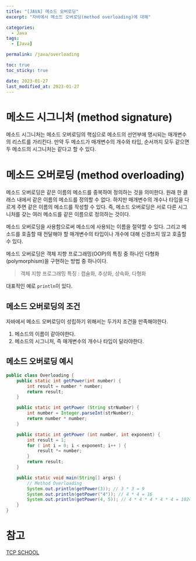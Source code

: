 ```yaml
---
title: "[JAVA] 메소드 오버로딩"
excerpt: "자바에서 메소드 오버로딩(method overloading)에 대해"

categories:
  - Java
tags:
  - [Java]

permalink: /java/overloading

toc: true
toc_sticky: true

date: 2023-01-27
last_modified_at: 2023-01-27
---
```


# 메소드 시그니처 (method signature)

메소드 시그니처는 메소드 오버로딩의 핵심으로 메소드의 선언부에 명시되는 매개변수의 리스트를 가리킨다. 
만약 두 메소드가 매개변수의 개수와 타입, 순서까지 모두 같으면 두 메소드의 시그니처는 같다고 할 수 있다.

# 메소드 오버로딩 (method overloading)

메소드 오버로딩은 같은 이름의 메소드를 중복하여 정의하는 것을 의미한다. 원래 한 클래스 내에서 같은 이름의 메소드를 정의할 수 없다. 하지만 매개변수의 개수나 타입을 다르게 주면 같은 이름의 메소드를 작성할 수 있다.
즉, 메소드 오버로딩은 서로 다른 시그니처를 갖는 여러 메소드를 같은 이름으로 정의하는 것이다.

메소드 오버로딩을 사용함으로써 메소드에 사용되는 이름을 절약할 수 있다. 그리고 메소드를 호출할 때 전달해야 할 매개변수의 타입이나 개수에 대해 신경쓰지 않고 호출할 수 있다.

메소드 오버로딩은 객체 지향 프로그래밍(OOP)의 특징 중 하나인 다형화(polymorphism)을 구현하는 방법 중 하나이다.
> 객체 지향 프로그래밍 특징 : 캡슐화, 추상화, 상속화, 다형화

대표적인 예로 `println`이 있다.

## 메소드 오버로딩의 조건

자바에서 메소드 오버로딩이 성립하기 위해서는 두가지 조건을 만족해야한다.

1. 메소드의 이름이 같아야한다.
2. 메소드의 시그니처, 즉 매개변수의 개수나 타입이 달라야한다.

## 메소드 오버로딩 예시

```java
public class Overloading {
    public static int getPower(int number) {
        int result = number * number;
        return result;
    }

    public static int getPower (String strNumber) {
        int number = Integer.parseInt(strNumber);
        return number * number;
    }

    public static int getPower (int number, int exponent) {
        int result = 1;
        for ( int i = 0; i < exponent; i++ ) {
            result *= number;
        }
        return result;
    }

    public static void main(String[] args) {
        // Method Overloading
        System.out.println(getPower(3)); // 3 * 3 = 9
        System.out.println(getPower("4")); // 4 * 4 = 16
        System.out.println(getPower(4, 5)); // 4 * 4 * 4 * 4 * 4 = 1024
    }
}
```

# 참고

[TCP SCHOOL](http://www.tcpschool.com/java/java_usingMethod_overloading)